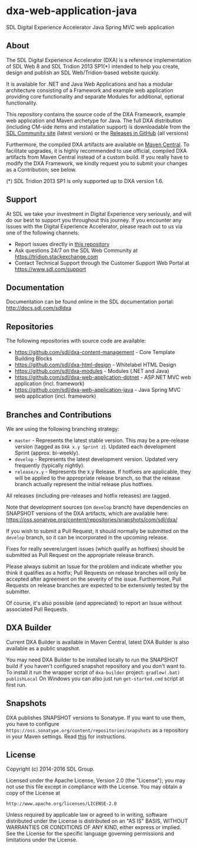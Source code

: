 dxa-web-application-java
===
SDL Digital Experience Accelerator Java Spring MVC web application

About
-----
The SDL Digital Experience Accelerator (DXA) is a reference implementation of SDL Web 8 and SDL Tridion 2013 SP1(*) intended to help you create, design and publish an SDL Web/Tridion-based website quickly.

It is available for .NET and Java Web Applications and has a modular architecture consisting of a Framework and example web application providing core functionality and separate Modules for additional, optional functionality.

This repository contains the source code of the DXA Framework, example web application and Maven archetype for Java. 
The full DXA distribution (including CM-side items and installation support) is downloadable from the [SDL Community site](https://community.sdl.com/developers/tridion_developer/m/mediagallery/1241) (latest version)
or the [Releases in GitHub](https://github.com/sdl/dxa-web-application-java/releases) (all versions)

Furthermore, the compiled DXA artifacts are available on [Maven Central](http://search.maven.org/#search%7Cga%7C1%7Cdxa). 
To facilitate upgrades, it is highly recommended to use official, compiled DXA artifacts from Maven Central instead of a custom build.
If you really have to modify the DXA Framework, we kindly request you to submit your changes as a Contribution; see below. 

(*) SDL Tridion 2013 SP1 is only supported up to DXA version 1.6.

Support
---------------
At SDL we take your investment in Digital Experience very seriously, and will do our best to support you throughout this journey. 
If you encounter any issues with the Digital Experience Accelerator, please reach out to us via one of the following channels:

- Report issues directly in [this repository](https://github.com/sdl/dxa-web-application-java/issues)
- Ask questions 24/7 on the SDL Web Community at https://tridion.stackexchange.com
- Contact Technical Support through the Customer Support Web Portal at https://www.sdl.com/support


Documentation
-------------
Documentation can be found online in the SDL documentation portal: http://docs.sdl.com/sdldxa


Repositories
------------
The following repositories with source code are available:

 - https://github.com/sdl/dxa-content-management - Core Template Building Blocks
 - https://github.com/sdl/dxa-html-design - Whitelabel HTML Design
 - https://github.com/sdl/dxa-modules - Modules (.NET and Java)
 - https://github.com/sdl/dxa-web-application-dotnet - ASP.NET MVC web application (incl. framework)
 - https://github.com/sdl/dxa-web-application-java - Java Spring MVC web application (incl. framework)


Branches and Contributions
--------------------------
We are using the following branching strategy:

 - `master` - Represents the latest stable version. This may be a pre-release version (tagged as `DXA x.y Sprint z`). Updated each development Sprint (approx. bi-weekly).
 - `develop` - Represents the latest development version. Updated very frequently (typically nightly).
 - `release/x.y` - Represents the x.y Release. If hotfixes are applicable, they will be applied to the appropriate release branch, so that the release branch actually represent the initial release plus hotfixes.

All releases (including pre-releases and hotfix releases) are tagged. 

Note that development sources (on `develop` branch) have dependencies on SNAPSHOT versions of the DXA artifacts, which are available here: https://oss.sonatype.org/content/repositories/snapshots/com/sdl/dxa/

If you wish to submit a Pull Request, it should normally be submitted on the `develop` branch, so it can be incorporated in the upcoming release.

Fixes for really severe/urgent issues (which qualify as hotfixes) should be submitted as Pull Request on the appropriate release branch.

Please always submit an Issue for the problem and indicate whether you think it qualifies as a hotfix; Pull Requests on release branches will only be accepted after agreement on the severity of the issue.
Furthermore, Pull Requests on release branches are expected to be extensively tested by the submitter.

Of course, it's also possible (and appreciated) to report an Issue without associated Pull Requests.


DXA Builder
-----------
Current DXA Builder is available in Maven Central, latest DXA Builder is also available as a public snapshot.

You may need DXA Builder to be installed locally to run the SNAPSHOT build if you haven't configured snapshot repository and you don't want to.
To install it run the wrapper script of `dxa-builder` project: `gradlew(.bat) publishLocal` 
On Windows you can also just run `get-started.cmd` script at first run.

Snapshots
---------
DXA publishes SNAPSHOT versions to Sonatype. If you want to use them, you have to configure `https://oss.sonatype.org/content/repositories/snapshots` as a repository in your Maven settings. Read [this](https://maven.apache.org/settings.html#Repositories) for instructions.

License
-------
Copyright (c) 2014-2016 SDL Group.

Licensed under the Apache License, Version 2.0 (the "License");
you may not use this file except in compliance with the License.
You may obtain a copy of the License at

	http://www.apache.org/licenses/LICENSE-2.0

Unless required by applicable law or agreed to in writing, software distributed under the License is distributed on an "AS IS" BASIS, WITHOUT WARRANTIES OR CONDITIONS OF ANY KIND, either express or implied.
See the License for the specific language governing permissions and limitations under the License.
